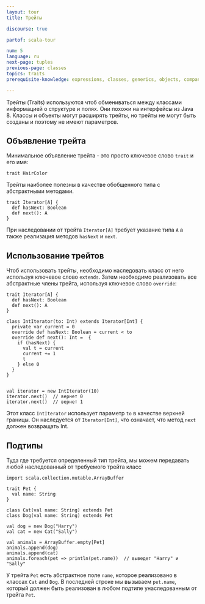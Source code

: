 ```yaml
---
layout: tour
title: Трейты

discourse: true

partof: scala-tour

num: 5
language: ru
next-page: tuples
previous-page: classes
topics: traits
prerequisite-knowledge: expressions, classes, generics, objects, companion-objects

---
```


Трейты (Traits) используются чтоб обмениваться между классами информацией о структуре и полях. Они похожи на интерфейсы из Java 8. Классы и объекты могут расширять трейты, но трейты не могут быть созданы и поэтому не имеют параметров.

## Объявление трейта
Минимальное объявление трейта - это просто ключевое слово `trait` и его имя:

```tut
trait HairColor
```

Трейты наиболее полезны в качестве обобщенного типа с абстрактными методами.
```tut
trait Iterator[A] {
  def hasNext: Boolean
  def next(): A
}
```

При наследовании от трейта `Iterator[A]` требует указание типа `A` а также реализация методов `hasNext` и `next`.

## Использование трейтов
Чтоб использовать трейты, необходимо наследовать класс от него используя ключевое слово `extends`. Затем необходимо реализовать все абстрактные члены трейта, используя ключевое слово `override`:
```tut
trait Iterator[A] {
  def hasNext: Boolean
  def next(): A
}

class IntIterator(to: Int) extends Iterator[Int] {
  private var current = 0
  override def hasNext: Boolean = current < to
  override def next(): Int =  {
    if (hasNext) {
      val t = current
      current += 1
      t
    } else 0
  }
}


val iterator = new IntIterator(10)
iterator.next()  // вернет 0
iterator.next()  // вернет 1
```
Этот класс `IntIterator` использует параметр `to` в качестве верхней границы. Он наследуется от `Iterator[Int]`, что означает, что метод `next` должен возвращать Int.

## Подтипы
Туда где требуется определенный тип трейта, мы можем передавать любой наследованный от требуемого трейта класс 
```tut
import scala.collection.mutable.ArrayBuffer

trait Pet {
  val name: String
}

class Cat(val name: String) extends Pet
class Dog(val name: String) extends Pet

val dog = new Dog("Harry")
val cat = new Cat("Sally")

val animals = ArrayBuffer.empty[Pet]
animals.append(dog)
animals.append(cat)
animals.foreach(pet => println(pet.name))  // выведет "Harry" и "Sally"
```
У трейта `Pet` есть абстрактное поле `name`, которое реализовано в классах `Cat` and `Dog`. В последней строке мы вызываем `pet.name`, который должен быть реализован в любом подтипе унаследованным от трейта `Pet`.
